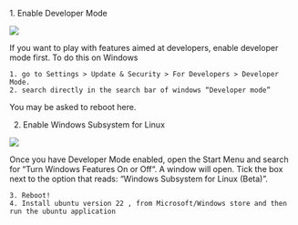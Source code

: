 1. Enable Developer Mode

![](../images/wsl3.png)

If you want to play with features aimed at developers, enable developer mode first. To do this on Windows 
```
1. go to Settings > Update & Security > For Developers > Developer Mode.
2. search directly in the search bar of windows “Developer mode”
```
You may be asked to reboot here.

2. Enable Windows Subsystem for Linux

![](../images/wsl4.png)

Once you have Developer Mode enabled, open the Start Menu and search for “Turn Windows Features On or Off“.
A window will open. Tick the box next to the option that reads: “Windows Subsystem for Linux (Beta)”.

```
3. Reboot!
4. Install ubuntu version 22 , from Microsoft/Windows store and then run the ubuntu application
```
